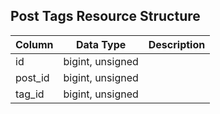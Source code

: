 ## Post Tags Resource Structure

| Column | Data Type | Description |
| ------ | --------- | ----------- |
| id | bigint, unsigned |  |
| post_id | bigint, unsigned |  |
| tag_id | bigint, unsigned |  |

